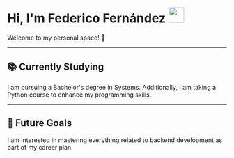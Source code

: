 # Hi, I'm Federico Fernández <img src="https://media.giphy.com/media/hvRJCLFzcasrR4ia7z/giphy.gif" width="35">

Welcome to my personal space! 🚀


---

## 📚 Currently Studying
I am pursuing a Bachelor's degree in Systems. Additionally, I am taking a Python course to enhance my programming skills.

---

## 🚀 Future Goals
I am interested in mastering everything related to backend development as part of my career plan.
